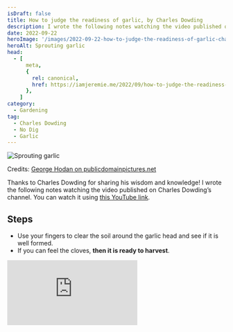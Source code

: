 ```yaml
---
isDraft: false
title: How to judge the readiness of garlic, by Charles Dowding
description: I wrote the following notes watching the video published on Charles Dowding’s channel
date: 2022-09-22
heroImage: '/images/2022-09-22-how-to-judge-the-readiness-of-garlic-charles-dowding-hero.jpg'
heroAlt: Sprouting garlic
head:
  - [
      meta,
      {
        rel: canonical,
        href: https://iamjeremie.me/2022/09/how-to-judge-the-readiness-of-garlic-charles-dowding,
      },
    ]
category:
  - Gardening
tag:
  - Charles Dowding
  - No Dig
  - Garlic
---
```


![Sprouting garlic](/images/2022-09-22-how-to-judge-the-readiness-of-garlic-charles-dowding-hero.jpg)

Credits: [George Hodan on publicdomainpictures.net](https://www.publicdomainpictures.net/fr/view-image.php?image=206292&picture=germination-ail)

Thanks to Charles Dowding for sharing his wisdom and knowledge!
I wrote the following notes watching the video published on Charles Dowding’s channel.
You can watch it using [this YouTube link](https://www.youtube.com/shorts/o8ZStwTQUVU).

## Steps

- Use your fingers to clear the soil around the garlic head and see if it is well formed.
- If you can feel the cloves, **then it is ready to harvest**.

<!-- markdownlint-disable MD033 -->
<p class="newsletter-wrapper"><iframe class="newsletter-embed" src="https://iamjeremie.substack.com/embed" frameborder="0" scrolling="no"></iframe></p>
